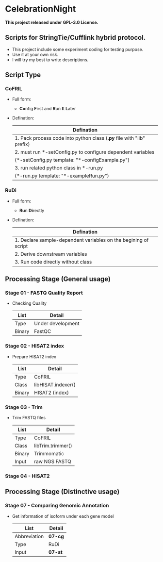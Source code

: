 # CelebrationNight
**This project released under GPL-3.0 License.**
## Scripts for StringTie/Cufflink hybrid protocol.

- This project include some experiment coding for testing purpose.
- Use it at your own risk.
- I will try my best to write descriptions.


## Script Type
### CoFRIL

- Full form:
    
    - **Co**nfig **F**irst and **R**un **I**t **L**ater
    
- Defination:
    
    |   **Defination**   |
    | ---- |
    | 1. Pack process code into python class (**.py** file with "lib" prefix) |
    | 2. must run \*-setConfig.py to configure dependent variables |
    | (\*-setConfig.py template: "\*-configExample.py") |
    | 3. run related python class in \*-run.py |
    | (\*-run.py template: "\*-exampleRun.py") |

### RuDi

- Full form:
    
    - **Ru**n **Di**rectly
    
- Defination:
    
    |   **Defination**                   |
    | ----                               |
    | 1. Declare sample-dependent variables on the begining of script |
    | 2. Derive downstream variables     |
    | 3. Run code directly without class |    

## Processing Stage (General usage)

### Stage 01 - FASTQ Quality Report
- Checking Quality

    | List   | Detail            |
    | ----   | ----              | 
    | Type   | Under development |
    | Binary | FastQC            |

### Stage 02 - HISAT2 index
- Prepare HISAT2 index

    | List   | Detail             |
    | ----   | ----               | 
    | Type   | CoFRIL             |
    | Class  | libHISAT.indexer() |
    | Binary | HISAT2 (index)     |

### Stage 03 - Trim
- Trim FASTQ files

    | List   | Detail            |
    | ----   | ----              | 
    | Type   | CoFRIL            |
    | Class  | libTrim.trimmer() |
    | Binary | Trimmomatic       |
    | Input  | raw NGS FASTQ     |

### Stage 04 - HISAT2


## Processing Stage (Distinctive usage)

### Stage 07 - Comparing Genomic Annotation
- Get information of isoform under each gene model

    | List         | Detail    |
    | ----         | ----      | 
    | Abbreviation | **07-cg** |
    | Type         | RuDi      |
    | Input        | **07-st** |
